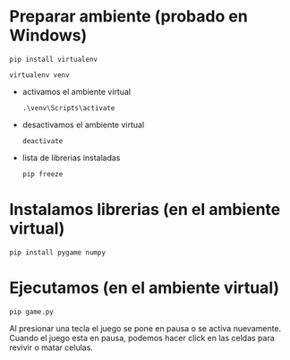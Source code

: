 # Preparar ambiente (probado en Windows)
<code>pip install virtualenv</code>

<code>virtualenv venv</code>

* activamos el ambiente virtual

    <code>.\venv\Scripts\activate</code>

* desactivamos el ambiente virtual

    <code>deactivate</code>

* lista de librerias instaladas

    <code>pip freeze</code>


# Instalamos librerias (en el ambiente virtual)
<code>pip install pygame numpy</code>

# Ejecutamos (en el ambiente virtual)
<code>pip game.py</code>

Al presionar una tecla el juego se pone en pausa o se activa nuevamente.
Cuando el juego esta en pausa, podemos hacer click en las celdas para revivir o matar celulas.